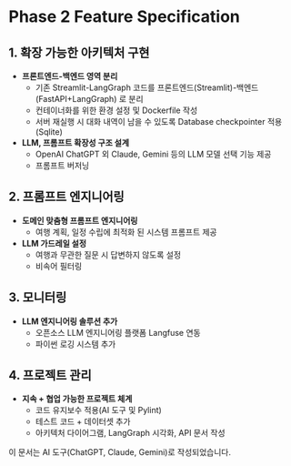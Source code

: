 # Phase 2 Feature Specification

## 1. 확장 가능한 아키텍처 구현
- **프론트엔드-백엔드 영역 분리**
  - 기존 Streamlit-LangGraph 코드를 프론트엔드(Streamlit)-백엔드(FastAPI+LangGraph) 로 분리
  - 컨테이너화를 위한 환경 설정 및 Dockerfile 작성
  - 서버 재실행 시 대화 내역이 남을 수 있도록 Database checkpointer 적용(Sqlite)
- **LLM, 프롬프트 확장성 구조 설계**
  - OpenAI ChatGPT 외 Claude, Gemini 등의 LLM 모델 선택 기능 제공
  - 프롬프트 버저닝

## 2. 프롬프트 엔지니어링
- **도메인 맞춤형 프롬프트 엔지니어링**  
  - 여행 계획, 일정 수립에 최적화 된 시스템 프롬프트 제공
- **LLM 가드레일 설정**
  - 여행과 무관한 질문 시 답변하지 않도록 설정
  - 비속어 필터링

## 3. 모니터링
- **LLM 엔지니어링 솔루션 추가**
  - 오픈소스 LLM 엔지니어링 플랫폼 Langfuse 연동
  - 파이썬 로깅 시스템 추가

## 4. 프로젝트 관리
- **지속 + 협업 가능한 프로젝트 체계**
  - 코드 유지보수 적용(AI 도구 및 Pylint)
  - 테스트 코드 + 데이터셋 추가
  - 아키텍처 다이어그램, LangGraph 시각화, API 문서 작성

이 문서는 AI 도구(ChatGPT, Claude, Gemini)로 작성되었습니다.
